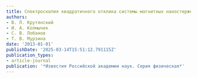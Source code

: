 ```yaml
---
title: Спектроскопия квадратичного отклика системы магнитных наностержней
authors:
- В. Л. Крутянский
- И. А. Колмычек
- С. В. Лобанов
- Т. В. Мурзина
date: '2013-01-01'
publishDate: '2025-03-14T15:51:12.791115Z'
publication_types:
- article-journal
publication: '*Известия Российской академии наук. Серия физическая*'
---
```

